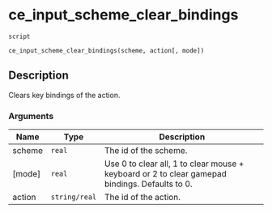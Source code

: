# ce_input_scheme_clear_bindings
`script`
```gml
ce_input_scheme_clear_bindings(scheme, action[, mode])
```

## Description
Clears key bindings of the action.

### Arguments
| Name | Type | Description |
| ---- | ---- | ----------- |
| scheme | `real` | The id of the scheme. |
| [mode] | `real` | Use 0 to clear all, 1 to clear mouse + keyboard or 2 to clear gamepad bindings. Defaults to 0. |
| action | `string/real` | The id of the action. |